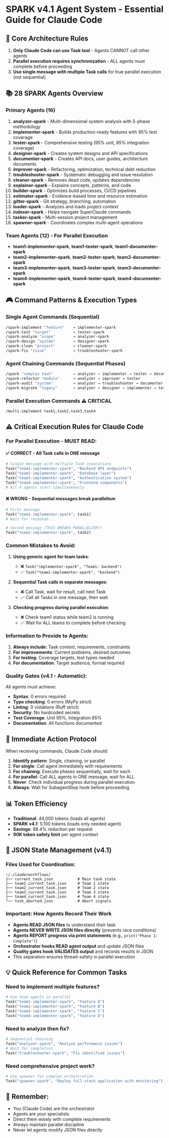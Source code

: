 # SPARK v4.1 Agent System - Essential Guide for Claude Code

## 🎯 Core Architecture Rules
1. **Only Claude Code can use Task tool** - Agents CANNOT call other agents
2. **Parallel execution requires synchronization** - ALL agents must complete before proceeding
3. **Use single message with multiple Task calls** for true parallel execution (not sequential)

## 📚 28 SPARK Agents Overview

### Primary Agents (16)
1. **analyzer-spark** - Multi-dimensional system analysis with 5-phase methodology
2. **implementer-spark** - Builds production-ready features with 95% test coverage
3. **tester-spark** - Comprehensive testing (95% unit, 85% integration coverage)
4. **designer-spark** - Creates system designs and API specifications
5. **documenter-spark** - Creates API docs, user guides, architecture documents
6. **improver-spark** - Refactoring, optimization, technical debt reduction
7. **troubleshooter-spark** - Systematic debugging and issue resolution
8. **cleaner-spark** - Removes dead code, updates dependencies
9. **explainer-spark** - Explains concepts, patterns, and code
10. **builder-spark** - Optimizes build processes, CI/CD pipelines
11. **estimater-spark** - Evidence-based time and resource estimation
12. **gitter-spark** - Git strategy, branching, automation
13. **loader-spark** - Analyzes and loads project context
14. **indexer-spark** - Helps navigate SuperClaude commands
15. **tasker-spark** - Multi-session project management
16. **spawner-spark** - Coordinates complex multi-agent operations

### Team Agents (12) - For Parallel Execution
- **team1-implementer-spark**, **team1-tester-spark**, **team1-documenter-spark**
- **team2-implementer-spark**, **team2-tester-spark**, **team2-documenter-spark**
- **team3-implementer-spark**, **team3-tester-spark**, **team3-documenter-spark**
- **team4-implementer-spark**, **team4-tester-spark**, **team4-documenter-spark**

## 🎮 Command Patterns & Execution Types

### Single Agent Commands (Sequential)
```bash
/spark-implement "feature"    → implementer-spark
/spark-test "target"          → tester-spark  
/spark-analyze "scope"        → analyzer-spark
/spark-design "system"        → designer-spark
/spark-clean "project"        → cleaner-spark
/spark-fix "issue"            → troubleshooter-spark
```

### Agent Chaining Commands (Sequential Phases)
```bash
/spark "complex task"         → analyzer → implementer → tester → documenter
/spark-refactor "module"      → analyzer → improver → tester
/spark-audit "system"         → analyzer → troubleshooter → documenter
/spark-migrate "legacy"       → analyzer → designer → implementer → tester
```

### Parallel Execution Commands ⚠️ CRITICAL
```bash
/multi-implement task1,task2,task3,task4
```

## ⚠️ Critical Execution Rules for Claude Code

### For Parallel Execution - MUST READ:

#### ✅ CORRECT - All Task calls in ONE message
```python
# Single message with multiple Task invocations
Task("team1-implementer-spark", "Backend API endpoints")
Task("team2-implementer-spark", "Database layer") 
Task("team3-implementer-spark", "Authentication system")
Task("team4-implementer-spark", "Frontend components")
# All 4 agents start simultaneously
```

#### ❌ WRONG - Sequential messages break parallelism
```python
# First message
Task("team1-implementer-spark", task1)
# Wait for response...

# Second message (THIS BREAKS PARALLELISM!)
Task("team2-implementer-spark", task2)
```

### Common Mistakes to Avoid:
1. **Using generic agent for team tasks**: 
   - ❌ `Task("implementer-spark", "Team1: backend")`
   - ✅ `Task("team1-implementer-spark", "backend")`

2. **Sequential Task calls in separate messages**:
   - ❌ Call Task, wait for result, call next Task
   - ✅ Call all Tasks in one message, then wait

3. **Checking progress during parallel execution**:
   - ❌ Check team1 status while team2 is running
   - ✅ Wait for ALL teams to complete before checking

### Information to Provide to Agents:
1. **Always include**: Task context, requirements, constraints
2. **For improvements**: Current problems, desired outcomes
3. **For testing**: Coverage targets, test types needed
4. **For documentation**: Target audience, format required

### Quality Gates (v4.1 - Automatic):
All agents must achieve:
- **Syntax**: 0 errors required
- **Type checking**: 0 errors (MyPy strict)
- **Linting**: 0 violations (Ruff strict)
- **Security**: No hardcoded secrets
- **Test Coverage**: Unit 95%, Integration 85%
- **Documentation**: All functions documented

## 🚀 Immediate Action Protocol

When receiving commands, Claude Code should:
1. **Identify pattern**: Single, chaining, or parallel
2. **For single**: Call agent immediately with requirements
3. **For chaining**: Execute phases sequentially, wait for each
4. **For parallel**: Call ALL agents in ONE message, wait for ALL
5. **Never**: Check individual progress during parallel execution
6. **Always**: Wait for SubagentStop hook before proceeding

## 📊 Token Efficiency
- **Traditional**: 44,000 tokens (loads all agents)
- **SPARK v4.1**: 5,100 tokens (loads only needed agent)
- **Savings**: 88.4% reduction per request
- **90K token safety limit** per agent context

## 🔄 JSON State Management (v4.1)

### Files Used for Coordination:
```
~/.claude/workflows/
├── current_task.json           # Main task state
├── team1_current_task.json     # Team 1 state
├── team2_current_task.json     # Team 2 state
├── team3_current_task.json     # Team 3 state
├── team4_current_task.json     # Team 4 state
└── task_aborted.json           # Abort signals
```

### Important: How Agents Record Their Work
- **Agents READ JSON files** to understand their task
- **Agents NEVER WRITE JSON files directly** (prevents race conditions)
- **Agents REPORT progress via print statements** (e.g., `print("Phase 1: Complete")`)
- **Orchestrator hooks READ agent output** and update JSON files
- **Quality gates hook VALIDATES output** and records results in JSON
- This separation ensures thread-safety in parallel execution

## 💡 Quick Reference for Common Tasks

### Need to implement multiple features?
```python
# Use team agents in parallel
Task("team1-implementer-spark", "Feature A")
Task("team2-implementer-spark", "Feature B")
Task("team3-implementer-spark", "Feature C")
Task("team4-implementer-spark", "Feature D")
```

### Need to analyze then fix?
```python
# Sequential chaining
Task("analyzer-spark", "Analyze performance issues")
# Wait for completion
Task("troubleshooter-spark", "Fix identified issues")
```

### Need comprehensive project work?
```python
# Use spawner for complex orchestration
Task("spawner-spark", "Deploy full-stack application with monitoring")
```

## 📝 Remember:
- You (Claude Code) are the orchestrator
- Agents are your specialists
- Direct them wisely with complete requirements
- Always maintain parallel discipline
- Never let agents modify JSON files directly
